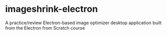 # imageshrink-electron
A practice/review Electron-based image optimizer desktop application built from the Electron from Scratch course
